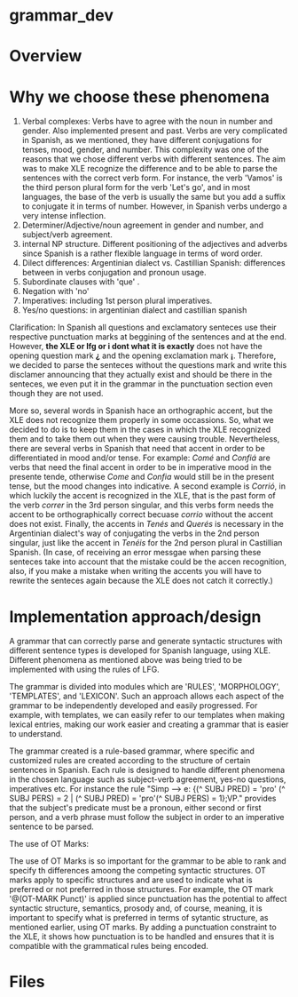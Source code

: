 # grammar_dev

# Overview



# Why we choose these phenomena
 1. Verbal complexes: Verbs have to agree with the noun in number and gender. Also implemented present and past. Verbs are very complicated in Spanish, as we mentioned, they have different conjugations for tenses, mood, gender, and number. This complexity was one of the reasons that we chose different verbs with different sentences. The aim was to make XLE recognize the difference and to be able to parse the sentences with the correct verb form. For instance, the verb 'Vamos' is the third person plural form for the verb 'Let's go', and in most languages, the base of the verb is usually the same but you add a suffix to conjugate it in terms of number. However, in Spanish verbs undergo a very intense inflection.
 2. Determiner/Adjective/noun agreement in gender and number, and subject/verb agreement.
 3. internal NP structure. Different positioning of the adjectives and adverbs since Spanish is a rather flexible language in terms of word order.
 4. Dilect differences: Argentinian dialect vs. Castillian Spanish: differences between in verbs conjugation and pronoun usage.
 5. Subordinate clauses with 'que' .
 6. Negation with 'no'
 7. Imperatives: including 1st person plural imperatives.
 8. Yes/no questions: in argentinian dialect and castillian spanish

Clarification: In Spanish all questions and exclamatory senteces use their respective punctuation marks at beggining of the sentences and at the end. However, **the XLE or lfg or i dont what it is exactly** does not have the opening question mark **¿** and the opening exclamation mark **¡**. Therefore, we decided to parse the senteces without the questions mark and write this disclamer announcing that they actually exist and should be there in the senteces, we even put it in the grammar in the punctuation section even though they are not used. 

More so, several words in Spanish hace an orthographic accent, but the XLE does not recognize them properly in some occassions. So, what we decided to do is to keep them in the cases in which the XLE recognized them and to take them out when they were causing trouble. Nevertheless, there are several verbs in Spanish that need that accent in order to be differentiated in mood and/or tense. For example: *Comé* and *Confiá* are verbs that need the final accent in order to be in imperative mood in the presente tende, otherwise *Come* and *Confia* would still be in the present tense, but the mood changes into indicative. A second example is *Corrió*, in which luckily the accent is recognized in the XLE, that is the past form of the verb *correr* in the 3rd person singular, and this verbs form needs the accent to be orthographically correct becuase *corrio* without the accent does not exist. Finally, the accents in *Tenés* and *Querés* is necessary in the Argentinian dialect's way of conjugating the verbs in the 2nd person singular, just like the accent in *Tenéis* for the 2nd person plural in Castillian Spanish. (In case, of receiving an error messgae when parsing these senteces take into account that the mistake could be the accen recognition, also, if you make a mistake when writing the accents you will have to rewrite the senteces again because the XLE does not catch it correctly.)



# Implementation approach/design

A grammar that can correctly parse and generate syntactic structures with different sentence types is developed for Spanish language, using XLE.
Different phenomena as mentioned above was being tried to be implemented with using the rules of LFG.

The grammar is divided into modules which are 'RULES', 'MORPHOLOGY', 'TEMPLATES', and 'LEXICON'. Such an approach allows each aspect of the grammar to be independently developed and easily progressed. For example, with templates, we can easily refer to our templates when making lexical entries, making our work easier and creating a grammar that is easier to understand.

The grammar created is a rule-based grammar, where specific and customized rules are created according to the structure of certain sentences in Spanish. Each rule is designed to handle different phenomena in the chosen language such as subject-verb agreement, yes-no questions, imperatives etc. For instance the rule "Simp --> e:  {(^ SUBJ PRED) = 'pro' (^ SUBJ PERS) = 2 | (^ SUBJ PRED) = 'pro'(^ SUBJ PERS) = 1};VP." provides that the subject's predicate must be a pronoun, either second or first person, and a verb phrase must follow the subject in order to an imperative sentence to be parsed.

The use of OT Marks:

The use of OT Marks is so important for the grammar to be able to rank and specify th differences amoong the competing syntactic structures. OT marks apply to specific structures and are used to indicate what is preferred or not preferred in those structures. For example, the OT mark '@(OT-MARK Punct)' is applied since punctuation has the potential to affect syntactic structure, semantics, prosody and, of course, meaning, it is important to specify what is preferred in terms of sytantic structure, as mentioned earlier, using OT marks. By adding a punctuation constraint to the XLE, it shows how punctuation is to be handled and ensures that it is compatible with the grammatical rules being encoded.


# Files

